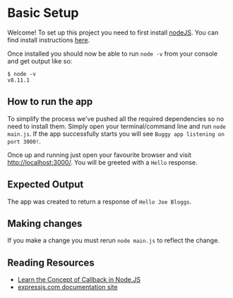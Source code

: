 # Basic Setup

Welcome! To set up this project you need to first install [nodeJS](https://nodejs.org).
You can find install instructions [here](https://nodejs.org/en/download/).

Once installed you should now be able to run `node -v` from your console and get output like so:

```
$ node -v
v8.11.1
```

## How to run the app
To simplify the process we've pushed all the required dependencies so no need to install them. Simply open your terminal/command line and run `node main.js`. If the app successfully starts you will see `Buggy app listening on port 3000!`.

Once up and running just open your favourite browser and visit [http://localhost:3000/](http://localhost:3000/). 
You will be greeted with a `Hello` response.

## Expected Output 
The app was created to return a response of `Hello Joe Bloggs`. 

## Making changes 
If you make a change you must rerun `node main.js` to reflect the change. 

## Reading Resources  
* [Learn the Concept of Callback in Node.JS](https://blog.eduonix.com/web-programming-tutorials/learn-concept-callback-node-js/)
* [expressjs.com documentation site](https://expressjs.com/)